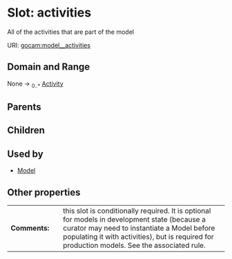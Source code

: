 
# Slot: activities

All of the activities that are part of the model

URI: [gocam:model__activities](https://w3id.org/gocam/model__activities)


## Domain and Range

None &#8594;  <sub>0..\*</sub> [Activity](Activity.md)

## Parents


## Children


## Used by

 * [Model](Model.md)

## Other properties

|  |  |  |
| --- | --- | --- |
| **Comments:** | | this slot is conditionally required. It is optional for models in development state (because a curator may need to instantiate a Model before populating it with activities), but is required for production models. See the associated rule. |
